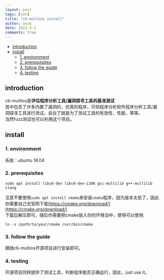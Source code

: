```yaml
---
layout: post
tags: [iot]
title: "cb-multios install"
author: wsxk
date: 2023-4-2
comments: true
---
```


- [introduction](#introduction)
- [install](#install)
  - [1. environment](#1-environment)
  - [2. prerequisites](#2-prerequisites)
  - [3. follow the guide](#3-follow-the-guide)
  - [4. testing](#4-testing)


## introduction<br>
cb-multios是**评估程序分析工具/漏洞探寻工具的基准测试**<br>
其中包含了许多内置了漏洞的，仿真的程序，可供程序分析软件程序分析工具/漏洞探寻工具进行测试，说白了就是为了测试工具的有效性，性能，等等。<br>
当然fuzz测试也可以利用这个项目。<br>

## install<br>
### 1. environment<br>
系统：ubuntu 18.04

### 2. prerequisites<br>

    sudo apt install libc6-dev libc6-dev-i386 gcc-multilib g++-multilib clang

注意不要使用`sudo apt install cmake`来安装`cmake`程序，因为版本太低了，因此你需要自己去官网下载[https://cmake.org/download/](https://cmake.org/download/)<br>
下载后解压即可，随后你需要把cmake放入你的环境当中，使得可以使用:

    ln -s /path/to/your/cmake /usr/bin/cmake

### 3. follow the guide<br>
跟随cb-multios开源项目进行安装即可。<br>

### 4. testing<br>
开源项目同样提供了测试工具，判断程序能否正确运行，因此，just use it。<br>
